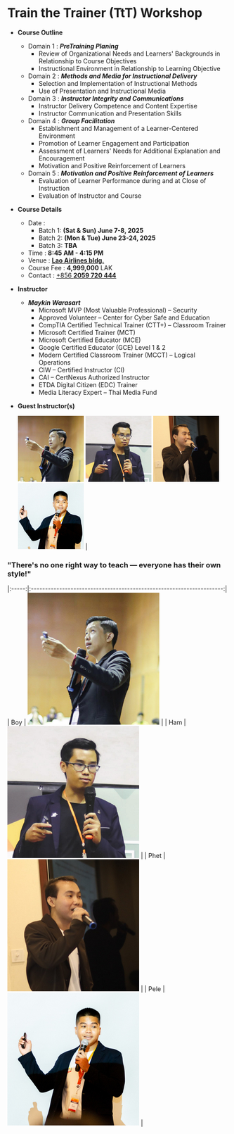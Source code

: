 # Train the Trainer (TtT) Workshop

+ **Course Outline**
	+ Domain 1 : ***PreTraining Planing***
		+ Review of Organizational Needs and Learners' Backgrounds in Relationship to Course Objectives
		+ Instructional Environment in Relationship to Learning Objective
	+ Domain 2 : ***Methods and Media for Instructional Delivery***
		+ Selection and Implementation of Instructional Methods
		+ Use of Presentation and Instructional Media
	+ Domain 3 : ***Instructor Integrity and Communications***
		+ Instructor Delivery Competence and Content Expertise
		+ Instructor Communication and Presentation Skills
	+ Domain 4 : ***Group Facilitation***
		+ Establishment and Management of a Learner-Centered Environment
		+ Promotion of Learner Engagement and Participation
		+ Assessment of Learners' Needs for Additional Explanation and Encouragement
		+ Motivation and Positive Reinforcement of Learners
	+ Domain 5 : ***Motivation and Positive Reinforcement of Learners***
		+ Evaluation of Learner Performance during and at Close of Instruction
		+ Evaluation of Instructor and Course

+ **Course Details**
	+ Date : 
		+ Batch 1: **(Sat & Sun) June 7-8, 2025**
		+ Batch 2: **(Mon & Tue) June 23-24, 2025**
		+ Batch 3: **TBA**
	+ Time : **8:45 AM - 4:15 PM**
	+ Venue : **[Lao Airlines bldg.](https://maps.google.com/maps/dir//Lao+airlines+XJ74%2BG92+Vientiane/@17.9638166,102.605918,21z/data=!4m5!4m4!1m0!1m2!1m1!1s0x312469bdbab2b48f:0x92c0b3ecebaacf1d)**
	+ Course Fee : **4,999,000** LAK
	+ Contact : [+856 **2059 720 444**](https://api.whatsapp.com/send?phone=8562059720444)

+ **Instructor**
	+ ***Maykin Warasart***
		+ Microsoft MVP (Most Valuable Professional) – Security
		+ Approved Volunteer – Center for Cyber Safe and Education
		+ CompTIA Certified Technical Trainer (CTT+) – Classroom Trainer
		+ Microsoft Certified Trainer (MCT)
		+ Microsoft Certified Educator (MCE)
		+ Google Certified Educator (GCE) Level 1 & 2
		+ Modern Certified Classroom Trainer (MCCT) – Logical Operations
		+ CIW – Certified Instructor (CI)
		+ CAI – CertNexus Authorized Instructor
		+ ETDA Digital Citizen (EDC) Trainer
		+ Media Literacy Expert – Thai Media Fund
+ **Guest Instructor(s)**

	![Boy](TAs/Boy_150.png "Boy @ SysAdmin Day 2023 - Live in Vientiane") ![Ham](TAs/Ham_150.png "Ham @ SysAdmin Day 2023 - Live in Vientiane") ![Sayphet](TAs/Sayphet_150.png "Sayphet @ SysAdmin Day 2024 - Live in4Vientiane") ![Pele](TAs/Pele_150.jpg "Pele @ LANOG 2.0")                                   |

	
### "There's no one right way to teach — everyone has their own style!"






















|:-----:|:--------------------------------------------------------------------:|
| Boy   |  ![Boy](TAs/Boy.png "SysAdmin Day 2023 - Live in Vientiane")         |
| Ham   |  ![Ham](TAs/Ham.png "SysAdmin Day 2023 - Live in Vientiane")         |
| Phet  |  ![Sayphet](TAs/Sayphet.png "SysAdmin Day 2024 - Live in4Vientiane") |
| Pele  |  ![Pele](TAs/Pele.jpg "LANOG 2.0")                                   |